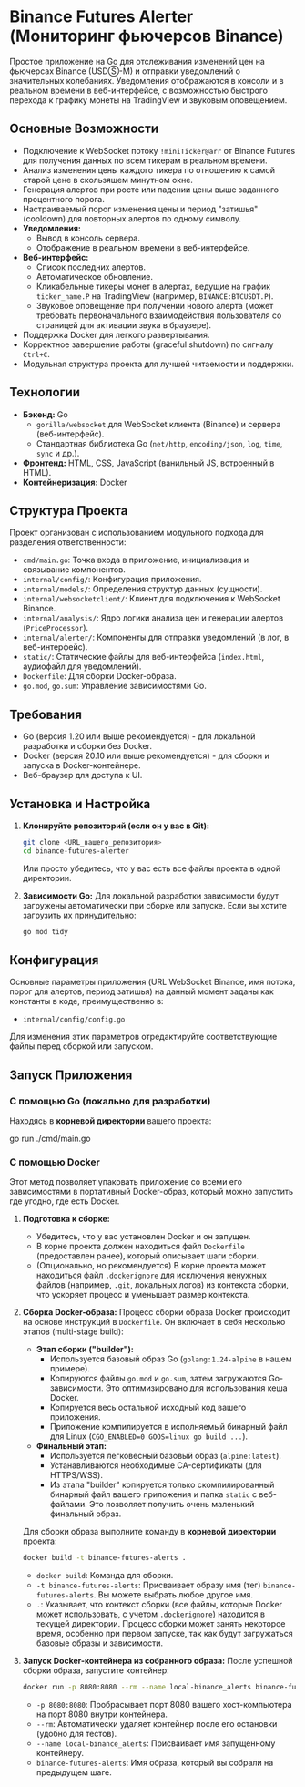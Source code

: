 # Binance Futures Alerter (Мониторинг фьючерсов Binance)

Простое приложение на Go для отслеживания изменений цен на фьючерсах Binance (USDⓈ-M) и отправки уведомлений о значительных колебаниях. Уведомления отображаются в консоли и в реальном времени в веб-интерфейсе, с возможностью быстрого перехода к графику монеты на TradingView и звуковым оповещением.

## Основные Возможности

* Подключение к WebSocket потоку `!miniTicker@arr` от Binance Futures для получения данных по всем тикерам в реальном времени.
* Анализ изменения цены каждого тикера по отношению к самой старой цене в скользящем минутном окне.
* Генерация алертов при росте или падении цены выше заданного процентного порога.
* Настраиваемый порог изменения цены и период "затишья" (cooldown) для повторных алертов по одному символу.
* **Уведомления:**
    * Вывод в консоль сервера.
    * Отображение в реальном времени в веб-интерфейсе.
* **Веб-интерфейс:**
    * Список последних алертов.
    * Автоматическое обновление.
    * Кликабельные тикеры монет в алертах, ведущие на график `ticker_name.P` на TradingView (например, `BINANCE:BTCUSDT.P`).
    * Звуковое оповещение при получении нового алерта (может требовать первоначального взаимодействия пользователя со страницей для активации звука в браузере).
* Поддержка Docker для легкого развертывания.
* Корректное завершение работы (graceful shutdown) по сигналу `Ctrl+C`.
* Модульная структура проекта для лучшей читаемости и поддержки.

## Технологии

* **Бэкенд:** Go
    * `gorilla/websocket` для WebSocket клиента (Binance) и сервера (веб-интерфейс).
    * Стандартная библиотека Go (`net/http`, `encoding/json`, `log`, `time`, `sync` и др.).
* **Фронтенд:** HTML, CSS, JavaScript (ванильный JS, встроенный в HTML).
* **Контейнеризация:** Docker

## Структура Проекта

Проект организован с использованием модульного подхода для разделения ответственности:

* `cmd/main.go`: Точка входа в приложение, инициализация и связывание компонентов.
* `internal/config/`: Конфигурация приложения.
* `internal/models/`: Определения структур данных (сущности).
* `internal/websocketclient/`: Клиент для подключения к WebSocket Binance.
* `internal/analysis/`: Ядро логики анализа цен и генерации алертов (`PriceProcessor`).
* `internal/alerter/`: Компоненты для отправки уведомлений (в лог, в веб-интерфейс).
* `static/`: Статические файлы для веб-интерфейса (`index.html`, аудиофайл для уведомлений).
* `Dockerfile`: Для сборки Docker-образа.
* `go.mod`, `go.sum`: Управление зависимостями Go.

## Требования

* Go (версия 1.20 или выше рекомендуется) - для локальной разработки и сборки без Docker.
* Docker (версия 20.10 или выше рекомендуется) - для сборки и запуска в Docker-контейнере.
* Веб-браузер для доступа к UI.

## Установка и Настройка

1.  **Клонируйте репозиторий (если он у вас в Git):**
    ```bash
    git clone <URL_вашего_репозитория>
    cd binance-futures-alerter 
    ```
    Или просто убедитесь, что у вас есть все файлы проекта в одной директории.

2.  **Зависимости Go:**
    Для локальной разработки зависимости будут загружены автоматически при сборке или запуске. Если вы хотите загрузить их принудительно:
    ```bash
    go mod tidy
    ```

## Конфигурация

Основные параметры приложения (URL WebSocket Binance, имя потока, порог для алертов, период затишья) на данный момент заданы как константы в коде, преимущественно в:
* `internal/config/config.go`

Для изменения этих параметров отредактируйте соответствующие файлы перед сборкой или запуском.

## Запуск Приложения

### С помощью Go (локально для разработки)

Находясь в **корневой директории** вашего проекта:
<!-- ```bash -->
go run ./cmd/main.go


### С помощью Docker

Этот метод позволяет упаковать приложение со всеми его зависимостями в портативный Docker-образ, который можно запустить где угодно, где есть Docker.

1.  **Подготовка к сборке:**
    * Убедитесь, что у вас установлен Docker и он запущен.
    * В корне проекта должен находиться файл `Dockerfile` (предоставлен ранее), который описывает шаги сборки.
    * (Опционально, но рекомендуется) В корне проекта может находиться файл `.dockerignore` для исключения ненужных файлов (например, `.git`, локальных логов) из контекста сборки, что ускоряет процесс и уменьшает размер контекста.

2.  **Сборка Docker-образа:**
    Процесс сборки образа Docker происходит на основе инструкций в `Dockerfile`. Он включает в себя несколько этапов (multi-stage build):
    * **Этап сборки ("builder"):**
        * Используется базовый образ Go (`golang:1.24-alpine` в нашем примере).
        * Копируются файлы `go.mod` и `go.sum`, затем загружаются Go-зависимости. Это оптимизировано для использования кеша Docker.
        * Копируется весь остальной исходный код вашего приложения.
        * Приложение компилируется в исполняемый бинарный файл для Linux (`CGO_ENABLED=0 GOOS=linux go build ...`).
    * **Финальный этап:**
        * Используется легковесный базовый образ (`alpine:latest`).
        * Устанавливаются необходимые CA-сертификаты (для HTTPS/WSS).
        * Из этапа "builder" копируется только скомпилированный бинарный файл вашего приложения и папка `static` с веб-файлами. Это позволяет получить очень маленький финальный образ.

    Для сборки образа выполните команду в **корневой директории** проекта:
    ```bash
    docker build -t binance-futures-alerts .
    ```
    * `docker build`: Команда для сборки.
    * `-t binance-futures-alerts`: Присваивает образу имя (тег) `binance-futures-alerts`. Вы можете выбрать любое другое имя.
    * `.`: Указывает, что контекст сборки (все файлы, которые Docker может использовать, с учетом `.dockerignore`) находится в текущей директории.
    Процесс сборки может занять некоторое время, особенно при первом запуске, так как будут загружаться базовые образы и зависимости.

3.  **Запуск Docker-контейнера из собранного образа:**
    После успешной сборки образа, запустите контейнер:
    ```bash
    docker run -p 8080:8080 --rm --name local-binance_alerts binance-futures-alerts
    ```
    * `-p 8080:8080`: Пробрасывает порт 8080 вашего хост-компьютера на порт 8080 внутри контейнера.
    * `--rm`: Автоматически удаляет контейнер после его остановки (удобно для тестов).
    * `--name local-binance_alerts`: Присваивает имя запущенному контейнеру.
    * `binance-futures-alerts`: Имя образа, который вы собрали на предыдущем шаге.
		
